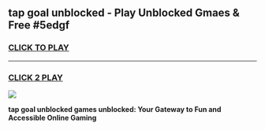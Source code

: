 
## tap goal unblocked - Play Unblocked Gmaes & Free #5edgf
<h3>
<a href="https://news.freeplayer.one?title=tap_goal_unblocked&ref=03M">CLICK TO PLAY</a></h3>
<hr>

<h3>
<a href="https://news.freeplayer.one?title=tap_goal_unblocked&ref=03M">CLICK 2 PLAY</a>
  
</h3>

<a href="https://news.freeplayer.one?title=tap_goal_unblocked&ref=03M"><img src="https://clearcache.store/games.png"></a>


**tap goal unblocked games unblocked: Your Gateway to Fun and Accessible Online Gaming**
